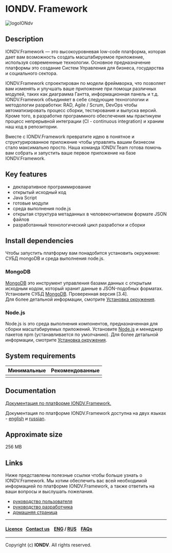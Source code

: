# IONDV. Framework 
![logoIONdv](https://jobfilter.ru/uploaded_files/images/2017/01/24/159101/sm_U5eOsz95kjNWf_I7.png)
## Description  
IONDV.Framework —  это высокоуровневая low-code платформа, которая дает вам возможность создать масштабируемое приложение, используя современнные технологии. Основное предназначение платформы это создание Систем Управления для бизнеса, государства и социального сектора.   

IONDV.Framework спроектирован по модели фреймворка, что позволяет вам изменять и улучшать ваше приложение при помощи различных модулей, таких как диаграмма Гантта, информационная панель и т.д.
IONDV.Framework объединяет в себе следующие техногологии и методологии разработки: RAD, Agile / Scrum, DevOps чтобы автоматизировать процесс сборки, тестирования и выпуска версий. Кроме того, в разработке программного обеспечения мы практикуем процесс непрерывной интеграции (CI - continuous integration) и храним наш код в репозитории.

Вместе с IONDV.Framework превратите идею в понятное и структурированное приложение чтобы управлять вашим бизнесом стало максимально просто. Наша команда IONDV.Team готова помочь вам собрать и запустить ваше первое приложение на базе IONDV.Framework.

## Key features  

* декларативное программирование
* открытый исходный код
* Java Script 
* готовые модули
* среда выполнения node.js
* открытая структура метаданных в человекочитаемом формате JSON файлов
* разработанный технологический цикл разработки и сборки 

## Install dependencies
Чтобы запустить платформу вам понадобится установить окружение: СУБД mongoDВ и среда выполнения node.js.

### MongoDB
[MongoDB](<https://www.mongodb.com/what-is-mongodb>) это инструмент управления базами данных с открытым исходным кодом, который хранит данные в JSON-подобных форматах. Установите СУБД [MongoDB](https://www.mongodb.org/). Проверенная версия [3.4].  
Для более детальной информации, смотрите [Установка окружения](<https://git.iondv.ru/ION/platform/blob/IONCORE-480/docs/ru/1_system_deployment/basic_settings/step1_installing_environment.md>).

### Node.js
Node.js is это среда выполнения компонентов, предназначенная для сборки масштабируемых приложений. Установите [Node.js](<https://nodejs.org/en/>) и менеджер пакетов npm (устанавливается по умолчанию). Для более детальной информации, смотрите [Установка окружения](<https://git.iondv.ru/ION/platform/blob/IONCORE-480/docs/ru/1_system_deployment/basic_settings/step1_installing_environment.md>).

## System requirements
| Минимальные    | Рекомендованные   |  
| -------    | ------        |  
|            |               | 

## Documentation 
[Документация по платформе IONDV.Framework.](/docs/ru/index.md)  

Документация по платформе IONDV.Framework доступна на двух языках  - [english](/docs/en/index.md) и [russian](/docs/ru/index.md).
## Approximate size
256 MB

## Links
Ниже представлены полезные ссылки чтобы больше узнать о IONDV.Framework. Мы хотим обеспечить вас всей необходимой информацией по платформе IONDV.Framework, а также ответить на ваши вопросы и выслушать пожелания.  
* [руководство пользователя](user)
* [руководство разработчика](dev)
* [домашняя страница](https://iondv.ru/index.html) 



--------------------------------------------------------------------------  


 #### [Licence](platform/licence.md)&ensp;  [Contact us](https://iondv.ru/index.html) &ensp;  [ENG](/docs/en/index.md) / [RUS](/docs/ru)   &ensp; [FAQs](/faqs.md)          



--------------------------------------------------------------------------  

 Copyright (c) **IONDV**. All rights reserved. 


